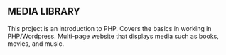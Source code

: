## MEDIA LIBRARY

This project is an introduction to PHP. Covers the basics in working in PHP/Wordpress. Multi-page website that displays media such as books, movies, and music.